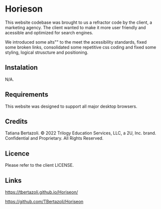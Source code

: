 # Horieson

This website codebase was brought to us a refractor code by the client, a marketing agency. The client wanted to make it more user friendly and acessible and optimized for search engines.

We introduced some alts"" to the meet the acessibility standards, fixed some broken links, consolidated some repetitive css coding and fixed some styling, logical struscture and positioning.

## Instalation
N/A.

## Requirements
This website was designed to support all major desktop browsers.


## Credits
Tatiana Bertazoli.
© 2022 Trilogy Education Services, LLC, a 2U, Inc. brand. Confidential and Proprietary. All Rights Reserved.


## Licence
Please refer to the client LICENSE.

## Links

https://tbertazoli.github.io/Horiseon/

https://github.com/TBertazoli/Horiseon




